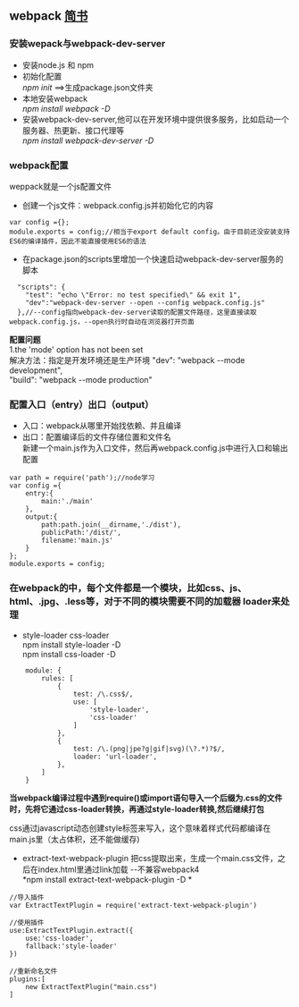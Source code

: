 ## webpack [简书](https://www.jianshu.com/p/dce4e36b4204 "webpack优点")
### 安装wepack与webpack-dev-server
* 安装node.js 和 npm
* 初始化配置  
*npm init*  ==>生成package.json文件夹
* 本地安装webpack  
*npm install webpack -D*
* 安装webpack-dev-server,他可以在开发环境中提供很多服务，比如启动一个服务器、热更新、接口代理等  
*npm install webpack-dev-server -D*

### webpack配置
weppack就是一个js配置文件
* 创建一个js文件：webpack.config.js并初始化它的内容

```
var config ={};  
module.exports = config;//相当于export default config。由于目前还没安装支持ES6的编译插件，因此不能直接使用ES6的语法
```
* 在package.json的scripts里增加一个快速启动webpack-dev-server服务的脚本
```
  "scripts": {
    "test": "echo \"Error: no test specified\" && exit 1",
    "dev":"webpack-dev-server --open --config webpack.config.js"
  },//--config指向webpack-dev-server读取的配置文件路径，这里直接读取webpack.config.js，--open执行时自动在浏览器打开页面
```
**配置问题**  
1.the 'mode' option has not been set  
解决方法：指定是开发环境还是生产环境
"dev": "webpack --mode development",  
"build": "webpack --mode production"
  
    
### 配置入口（entry）出口（output）
* 入口：webpack从哪里开始找依赖、并且编译  
* 出口：配置编译后的文件存储位置和文件名  
新建一个main.js作为入口文件，然后再webpack.config.js中进行入口和输出配置
```
var path = require('path');//node学习
var config ={
    entry:{
        main:'./main'
    },
    output:{
        path:path.join(__dirname,'./dist'),
        publicPath:'/dist/',
        filename:'main.js'
    }
};
module.exports = config;
```

### 在webpack的中，每个文件都是一个模块，比如css、js、html、.jpg、.less等，对于不同的模块需要不同的加载器 loader来处理 
* style-loader  css-loader   
npm  install style-loader   -D  
npm  install css-loader   -D
```
    module: {
        rules: [
            {
                test: /\.css$/,
                use: [
                    'style-loader',
                    'css-loader'
                ]
            },
            {
                test: /\.(png|jpe?g|gif|svg)(\?.*)?$/,
                loader: 'url-loader',
            },
        ]
    }
```
**当webpack编译过程中遇到require()或import语句导入一个后缀为.css的文件时，先将它通过css-loader转换，再通过style-loader转换,然后继续打包**

 css通过javascript动态创建style标签来写入，这个意味着样式代码都编译在main.js里（太占体积，还不能做缓存)

*  extract-text-webpack-plugin 把css提取出来，生成一个main.css文件，之后在index.html里通过link加载  --不兼容webpack4  
*npm install  extract-text-webpack-plugin -D *
```
//导入插件
var ExtractTextPlugin = require('extract-text-webpack-plugin')
```
```
//使用插件
use:ExtractTextPlugin.extract({
    use:'css-loader',
    fallback:'style-loader'
})
```
```
//重新命名文件
plugins:[
    new ExtractTextPlugin("main.css")
]
```